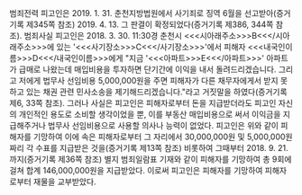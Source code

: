 범죄전력
피고인은 2019. 1. 31. 춘천지방법원에서 사기죄로 징역 6월을 선고받아(증거기록 제345쪽 참조) 2019. 4. 13. 그 판결이 확정되었다(증거기록 제386, 344쪽 참조).
범죄사실
피고인은 2018. 3. 30. 11:30경 춘천시 <<<시아래주소>>>B<<</시아래주소>>>에 있는 '<<<사기장소>>>C<<</사기장소>>>'에서 피해자 <<<내국인이름>>>D<<</내국인이름>>>에게 "지금 '<<<아파트>>>E<<</아파트>>>' 아파트가 급매로 나왔는데 매입비용을 투자하면 단기간에 이익을 내서 돌려드리겠습니다. 그리고 저에게 법무사 선임비용 5,000,000원을 주면 피해자가 다른 채무자에게서 받지 못하고 있는 채권 관련 민사소송을 제기해드리겠습니다."라고 거짓말을 하였다(증거기록 제6, 33쪽 참조).
그러나 사실은 피고인은 피해자로부터 돈을 지급받더라도 피고인 자신의 개인적인 용도로 소비할 생각이었을 뿐, 이를 부동산 매입비용으로 써서 이익금을 지급해주거나 법무사 선임비용으로 사용할 의사나 능력이 없었다.
피고인은 위와 같이 피해자를 기망하여 이에 속은 피해자로부터 그 자리에서 30,000,000원 및 5,000,000원짜리 각 수표를 지급받은 것을(증거기록 제13쪽 참조) 비롯하여 그때부터 2018. 9. 21.까지(증거기록 제36쪽 참조) 별지 범죄일람표 기재와 같이 피해자를 기망하여 총 9회에 걸쳐 합계 146,000,000원을 지급받았다.
이로써 피고인은 피해자를 기망하여 피해자로부터 재물을 교부받았다.